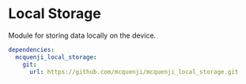 # Local Storage

Module for storing data locally on the device.

```yaml
dependencies:
  mcquenji_local_storage:
    git:
      url: https://github.com/mcquenji/mcquenji_local_storage.git
```
